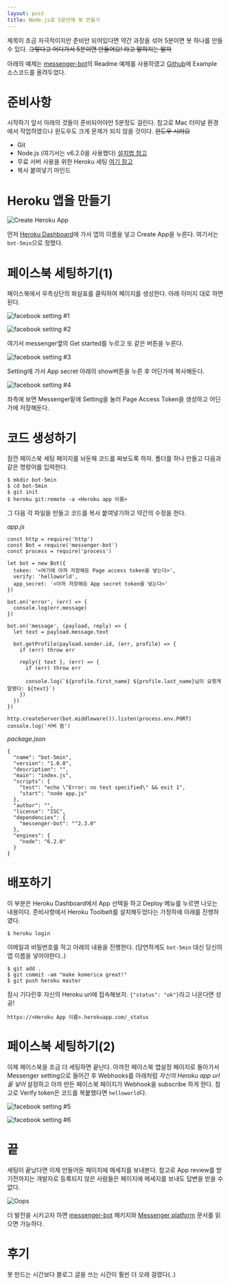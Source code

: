 ```yaml
---
layout: post
title: Node.js로 5분안에 봇 만들기
---
```


제목이 조금 자극적이지만 준비만 되어있다면 약간 과장을 섞어 5분이면 봇 하나를 만들 수 있다. ~~그렇다고 어디가서 5분이면 만들어요! 라고 말하지는 말자~~

아래의 예제는 [messenger-bot](https://github.com/remixz/messenger-bot)의 Readme 예제를 사용하였고 [Github](https://github.com/rootree-dev/bot-5min)에 Example 소스코드를 올려두었다.

# 준비사항

시작하기 앞서 아래의 것들이 준비되어야만 5분정도 걸린다. 참고로 Mac 터미널 환경에서 작업하였으나 윈도우도 크게 문제가 되지 않을 것이다. ~~윈도우 시러요~~

- Git
- Node.js (여기서는 v6.2.0을 사용했다) [설치법 참고](https://nodejs.org/en/download/)
- 무료 서버 사용을 위한 Heroku 세팅 [여기 참고](https://devcenter.heroku.com/articles/getting-started-with-nodejs#introduction)
- 복사 붙여넣기 마인드

# Heroku 앱을 만들기

![Create Heroku App](/public/bot5min-heroku-create-app.png)

먼저 [Heroku Dashboard](https://dashboard.heroku.com/apps)에 가서 앱의 이름을 넣고 Create App을 누른다. 여기서는 `bot-5min`으로 정했다.

# 페이스북 세팅하기(1)

페이스북에서 우측상단의 화살표를 클릭하여 페이지를 생성한다. 아래 이미지 대로 하면 된다.

![facebook setting #1](/public/bot5min-fb1.png)

![facebook setting #2](/public/bot5min-fb2.png)

여기서 messenger옆의 Get started를 누르고 또 같은 버튼을 누른다.

![facebook setting #3](/public/bot5min-fb3.png)

Setting에 가서 App secret 아래의 show버튼을 누른 후 어딘가에 복사해둔다.

![facebook setting #4](/public/bot5min-fb4.png)

좌측에 보면 Messenger밑에 Setting을 눌러 Page Access Token을 생성하고 어딘가에 저장해둔다.

# 코드 생성하기

잠깐 페이스북 세팅 페이지를 놔둔채 코드를 짜보도록 하자. 폴더를 하나 만들고 다음과 같은 명령어를 입력한다.

```
$ mkdir bot-5min
$ cd bot-5min
$ git init
$ heroku git:remote -a <Heroku app 이름>
```

그 다음 각 파일을 만들고 코드를 복사 붙여넣기하고 약간의 수정을 한다.

*app.js*
```
const http = require('http')
const Bot = require('messenger-bot')
const process = require('process')

let bot = new Bot({
  token: '<여기에 아까 저장해둔 Page access token을 넣는다>',
  verify: 'helloworld',
  app_secret: '<아까 저장해둔 App secret token을 넣는다>'
})

bot.on('error', (err) => {
  console.log(err.message)
})

bot.on('message', (payload, reply) => {
  let text = payload.message.text

  bot.getProfile(payload.sender.id, (err, profile) => {
    if (err) throw err

    reply({ text }, (err) => {
      if (err) throw err

      console.log(`${profile.first_name} ${profile.last_name}님이 요렇게 말했다: ${text}`)
    })
  })
})

http.createServer(bot.middleware()).listen(process.env.PORT)
console.log('서버 뜸')
```

*package.json*
```
{
  "name": "bot-5min",
  "version": "1.0.0",
  "description": "",
  "main": "index.js",
  "scripts": {
    "test": "echo \"Error: no test specified\" && exit 1",
    "start": "node app.js"
  },
  "author": "",
  "license": "ISC",
  "dependencies": {
    "messenger-bot": "^2.3.0"
  },
  "engines": {
    "node": "6.2.0"
  }
}
```

# 배포하기

이 부분은 Heroku Dashboard에서 App 선택을 하고 Deploy 메뉴를 누르면 나오는 내용이다. 준비사항에서 Heroku Toolbelt를 설치해두었다는 가정하에 아래를 진행하였다.

```
$ heroku login
```

이메일과 비밀번호를 적고 아래의 내용을 진행한다. (당연하게도 `bot-5min` 대신 당신의 앱 이름을 넣어야한다..)

```
$ git add .
$ git commit -am "make komerica great!"
$ git push heroku master
```

잠시 기다린후 자신의 Heroku url에 접속해보자. `{"status": "ok"}`라고 나온다면 성공!

```
https://<Heroku App 이름>.herokuapp.com/_status
```

# 페이스북 세팅하기(2)

이제 페이스북을 조금 더 세팅하면 끝난다. 아까전 페이스북 앱설정 페이지로 돌아가서 Messenger setting으로 들어간 후 Webhooks를 아래처럼 *자신의 Heroku app url을 넣어* 설정하고 아까 만든 페이스북 페이지가 Webhook을 subscribe 하게 한다. 참고로 Verify token은 코드를 복붙했다면 `helloworld`다. 

![facebook setting #5](/public/bot5min-fb5.png)

![facebook setting #6](/public/bot5min-fb6.png)

# 끝

세팅이 끝났다면 이제 만들어둔 페이지에 메세지를 보내본다. 참고로 App review를 받기전까지는 개발자로 등록되지 않은 사람들은 페이지에 메세지를 보내도 답변을 받을 수 없다.

![Oops](/public/bot5min-final)

더 발전을 시키고자 하면 [messenger-bot](https://github.com/remixz/messenger-bot) 패키지와 [Messenger platform](https://developers.facebook.com/docs/messenger-platform/implementation) 문서를 읽으면 가능하다.

# 후기

봇 만드는 시간보다 블로그 글을 쓰는 시간이 훨씬 더 오래 걸렸다(..)
